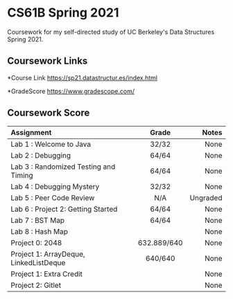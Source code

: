 # CS61B Spring 2021

Coursework for my self-directed study of UC Berkeley's Data Structures Spring 2021.

## Coursework Links

\*Course Link
https://sp21.datastructur.es/index.html

\*GradeScore
https://www.gradescope.com/

## Coursework Score

| Assignment                             |    Grade    |    Notes |
| :------------------------------------- | :---------: | -------: |
| Lab 1 : Welcome to Java                |    32/32    |     None |
| Lab 2 : Debugging                      |    64/64    |     None |
| Lab 3 : Randomized Testing and Timing  |    64/64    |     None |
| Lab 4 : Debugging Mystery              |    32/32    |     None |
| Lab 5 : Peer Code Review               |     N/A     | Ungraded |
| Lab 6 : Project 2: Getting Started     |    64/64    |     None |
| Lab 7 : BST Map                        |    64/64    |     None |
| Lab 8 : Hash Map                       |             |     None |
| Project 0: 2048                        | 632.889/640 |     None |
| Project 1: ArrayDeque, LinkedListDeque |   640/640   |     None |
| Project 1: Extra Credit                |             |     None |
| Project 2: Gitlet                      |             |     None |
